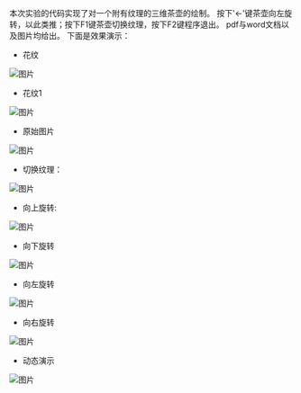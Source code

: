 本次实验的代码实现了对一个附有纹理的三维茶壶的绘制。
按下'←'键茶壶向左旋转，以此类推；按下F1键茶壶切换纹理，按下F2键程序退出。
pdf与word文档以及图片均给出。
下面是效果演示：

- 花纹

![图片](https://github.com/TQY-tqy/Computer-Graphics-with-OpenGL/blob/main/%E6%9C%9F%E6%9C%AB%E4%BD%9C%E4%B8%9A/huawen.bmp)

- 花纹1

![图片](https://github.com/TQY-tqy/Computer-Graphics-with-OpenGL/blob/main/%E6%9C%9F%E6%9C%AB%E4%BD%9C%E4%B8%9A/huawen1.bmp)

- 原始图片

![图片](https://github.com/TQY-tqy/Computer-Graphics-with-OpenGL/blob/main/%E6%9C%9F%E6%9C%AB%E4%BD%9C%E4%B8%9A/%E5%8E%9F%E5%A7%8B.png)

- 切换纹理：

![图片](https://github.com/TQY-tqy/Computer-Graphics-with-OpenGL/blob/main/%E6%9C%9F%E6%9C%AB%E4%BD%9C%E4%B8%9A/%E5%88%87%E6%8D%A2%E7%BA%B9%E7%90%86.png)

- 向上旋转:

![图片](https://github.com/TQY-tqy/Computer-Graphics-with-OpenGL/blob/main/%E6%9C%9F%E6%9C%AB%E4%BD%9C%E4%B8%9A/%E5%90%91%E4%B8%8A%E6%97%8B%E8%BD%AC.png)

- 向下旋转

![图片](https://github.com/TQY-tqy/Computer-Graphics-with-OpenGL/blob/main/%E6%9C%9F%E6%9C%AB%E4%BD%9C%E4%B8%9A/%E5%90%91%E4%B8%8B%E6%97%8B%E8%BD%AC.png)

- 向左旋转

![图片](https://github.com/TQY-tqy/Computer-Graphics-with-OpenGL/blob/main/%E6%9C%9F%E6%9C%AB%E4%BD%9C%E4%B8%9A/%E5%90%91%E5%B7%A6%E6%97%8B%E8%BD%AC.png)

- 向右旋转

![图片](https://github.com/TQY-tqy/Computer-Graphics-with-OpenGL/blob/main/%E6%9C%9F%E6%9C%AB%E4%BD%9C%E4%B8%9A/%E5%90%91%E5%8F%B3%E6%97%8B%E8%BD%AC.png)

- 动态演示

![图片](https://github.com/TQY-tqy/Computer-Graphics-with-OpenGL/blob/main/%E6%9C%9F%E6%9C%AB%E4%BD%9C%E4%B8%9A/%E5%8A%A8%E6%80%81%E6%98%BE%E7%A4%BA.gif)
